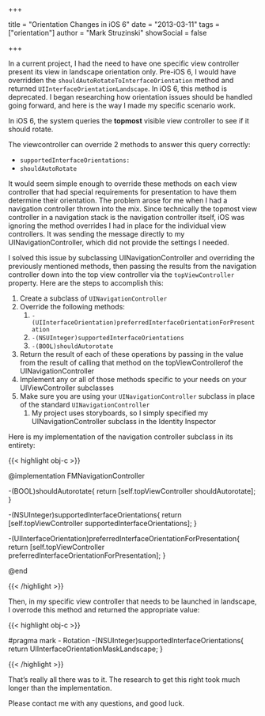 +++

title = "Orientation Changes in iOS 6"
date = "2013-03-11"
tags = ["orientation"]
author = "Mark Struzinski"
showSocial = false

+++

In a current project, I had the need to have one specific view controller
present its view in landscape orientation only. Pre-iOS 6, I would have
overridden the `shouldAutoRotateToInterfaceOrientation` method and returned
`UIInterfaceOrientationLandscape`. In iOS 6, this method is deprecated. I began
researching how orientation issues should be handled going forward, and here is
the way I made my specific scenario work.

<!--more-->

In iOS 6, the system queries the **topmost** visible view controller to see if
it should rotate.

The viewcontroller can override 2 methods to answer this query correctly:

* `supportedInterfaceOrientations:`
* `shouldAutoRotate`

It would seem simple enough to override these methods on each view controller
that had special requirements for presentation to have them determine their
orientation. The problem arose for me when I had a navigation controller
thrown into the mix. Since technically the topmost view controller in a
navigation stack is the navigation controller itself, iOS was ignoring the
method overrides I had in place for the individual view controllers. It was
sending the message directly to my UINavigationController, which did not
provide the settings I needed.

I solved this issue by subclassing UINavigationController and overriding the
previously mentioned methods, then passing the results from the navigation
controller down into the top view controller via the `topViewController`
property. Here are the steps to accomplish this:

1. Create a subclass of `UINavigationController`
2. Override the following methods:
	1. `-(UIInterfaceOrientation)preferredInterfaceOrientationForPresentation`
	2. `-(NSUInteger)supportedInterfaceOrientations`
	3. `-(BOOL)shouldAutorotate`
3. Return the result of each of these operations by passing in the value
from the result of calling that method on the topViewControllerof the
UINavigationController
4. Implement any or all of those methods specific to your needs on your
UIViewController subclasses
5. Make sure you are using your `UINavigationController` subclass in place of
the standard `UINavigationController`
	1. My project uses storyboards, so I simply specified my
	UINavigationController subclass in the Identity Inspector

Here is my implementation of the navigation controller subclass in its entirety:

{{< highlight obj-c >}}

@implementation FMNavigationController

-(BOOL)shouldAutorotate{
  return [self.topViewController shouldAutorotate];
}

-(NSUInteger)supportedInterfaceOrientations{
  return [self.topViewController supportedInterfaceOrientations];
}

-(UIInterfaceOrientation)preferredInterfaceOrientationForPresentation{
  return [self.topViewController preferredInterfaceOrientationForPresentation];
}

@end

{{< /highlight >}}

Then, in my specific view controller that needs to be launched in landscape,
I overrode this method and returned the appropriate value:

{{< highlight obj-c >}}

#pragma mark - Rotation
-(NSUInteger)supportedInterfaceOrientations{
  return UIInterfaceOrientationMaskLandscape;
}

{{< /highlight >}}

That’s really all there was to it. The research to get this right took much
longer than the implementation.

Please contact me with any questions, and good luck.
